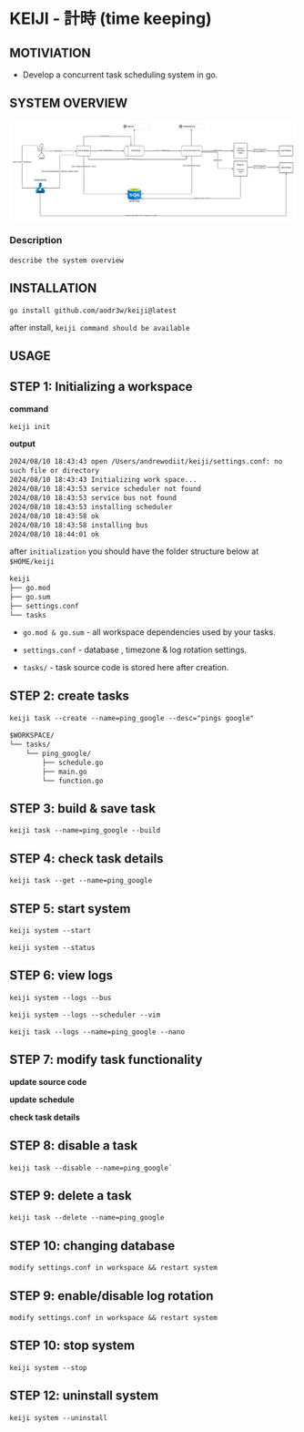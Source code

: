 # KEIJI - 計時 (time keeping)

## MOTIVIATION

- Develop a concurrent task scheduling system in go.


## SYSTEM OVERVIEW
![Keiji Scheduling System Overview](images/KEIJI-SCHEDULING-SYSTEM-OVERVIEW.png)

### Description

```
describe the system overview
```

## INSTALLATION

```
go install github.com/aodr3w/keiji@latest
```

after install, `keiji command should be available`


## USAGE

## STEP 1: Initializing a workspace

**command**

```
keiji init
```
 
**output**

```
2024/08/10 18:43:43 open /Users/andrewodiit/keiji/settings.conf: no such file or directory
2024/08/10 18:43:43 Initializing work space...
2024/08/10 18:43:53 service scheduler not found
2024/08/10 18:43:53 service bus not found
2024/08/10 18:43:53 installing scheduler
2024/08/10 18:43:58 ok
2024/08/10 18:43:58 installing bus
2024/08/10 18:44:01 ok
```

after `initialization` you should have the folder structure below at `$HOME/keiji`

```
keiji
├── go.mod
├── go.sum
├── settings.conf
└── tasks
```
- `go.mod & go.sum` - all workspace dependencies used by your tasks.

- `settings.conf` - database , timezone & log rotation settings.

- `tasks/` - task source code is stored here after creation.


## STEP 2: create tasks

```
keiji task --create --name=ping_google --desc="pings google"
```

```
$WORKSPACE/
└── tasks/
    └── ping_google/
        ├── schedule.go
        ├── main.go
        └── function.go
```

## STEP 3: build & save task

```
keiji task --name=ping_google --build
```


## STEP 4: check task details

```
keiji task --get --name=ping_google
```


## STEP 5: start system

```
keiji system --start
```

```
keiji system --status
```

## STEP 6: view logs

```
keiji system --logs --bus 
```

```
keiji system --logs --scheduler --vim
```

```
keiji task --logs --name=ping_google --nano
```




## STEP 7: modify task functionality

**update source code**

**update schedule**

**check task details**


## STEP 8: disable a task

```
keiji task --disable --name=ping_google`
```

## STEP 9: delete a task

```
keiji task --delete --name=ping_google
```


## STEP 10: changing database

```
modify settings.conf in workspace && restart system
```


## STEP 9: enable/disable log rotation

```
modify settings.conf in workspace && restart system
```

## STEP 10: stop system

```
keiji system --stop
```

## STEP 12: uninstall system

```
keiji system --uninstall
```


